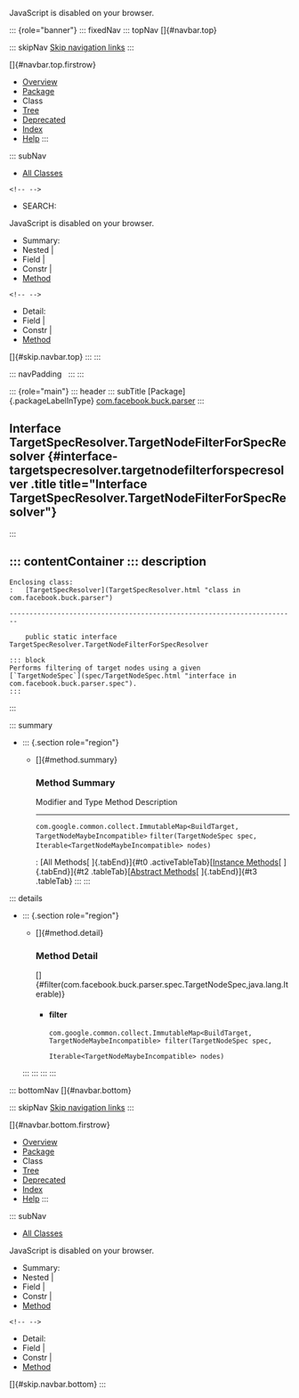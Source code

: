 <div>

JavaScript is disabled on your browser.

</div>

::: {role="banner"}
::: fixedNav
::: topNav
[]{#navbar.top}

::: skipNav
[Skip navigation links](#skip.navbar.top "Skip navigation links")
:::

[]{#navbar.top.firstrow}

-   [Overview](../../../../index.html)
-   [Package](package-summary.html)
-   Class
-   [Tree](package-tree.html)
-   [Deprecated](../../../../deprecated-list.html)
-   [Index](../../../../index-all.html)
-   [Help](../../../../help-doc.html)
:::

::: subNav
-   [All Classes](../../../../allclasses.html)

```{=html}
<!-- -->
```
-   SEARCH:

<div>

<div>

JavaScript is disabled on your browser.

</div>

</div>

<div>

-   Summary: 
-   Nested \| 
-   Field \| 
-   Constr \| 
-   [Method](#method.summary)

```{=html}
<!-- -->
```
-   Detail: 
-   Field \| 
-   Constr \| 
-   [Method](#method.detail)

</div>

[]{#skip.navbar.top}
:::
:::

::: navPadding
 
:::
:::

::: {role="main"}
::: header
::: subTitle
[Package]{.packageLabelInType} [com.facebook.buck.parser](package-summary.html)
:::

## Interface TargetSpecResolver.TargetNodeFilterForSpecResolver {#interface-targetspecresolver.targetnodefilterforspecresolver .title title="Interface TargetSpecResolver.TargetNodeFilterForSpecResolver"}
:::

::: contentContainer
::: description
-   

    Enclosing class:
    :   [TargetSpecResolver](TargetSpecResolver.html "class in com.facebook.buck.parser")

    ------------------------------------------------------------------------

        public static interface TargetSpecResolver.TargetNodeFilterForSpecResolver

    ::: block
    Performs filtering of target nodes using a given
    [`TargetNodeSpec`](spec/TargetNodeSpec.html "interface in com.facebook.buck.parser.spec").
    :::
:::

::: summary
-   ::: {.section role="region"}
    -   []{#method.summary}

        ### Method Summary

          Modifier and Type                                                                   Method                                                                             Description
          ----------------------------------------------------------------------------------- ---------------------------------------------------------------------------------- -------------
          `com.google.common.collect.ImmutableMap<BuildTarget,​TargetNodeMaybeIncompatible>`   `filter​(TargetNodeSpec spec,       Iterable<TargetNodeMaybeIncompatible> nodes)`    

          : [All Methods[ ]{.tabEnd}]{#t0 .activeTableTab}[[Instance
          Methods](javascript:show(2);)[ ]{.tabEnd}]{#t2
          .tableTab}[[Abstract
          Methods](javascript:show(4);)[ ]{.tabEnd}]{#t3 .tableTab}
    :::
:::

::: details
-   ::: {.section role="region"}
    -   []{#method.detail}

        ### Method Detail

        []{#filter(com.facebook.buck.parser.spec.TargetNodeSpec,java.lang.Iterable)}

        -   #### filter

            ``` methodSignature
            com.google.common.collect.ImmutableMap<BuildTarget,​TargetNodeMaybeIncompatible> filter​(TargetNodeSpec spec,
                                                                                                         Iterable<TargetNodeMaybeIncompatible> nodes)
            ```
    :::
:::
:::
:::

::: bottomNav
[]{#navbar.bottom}

::: skipNav
[Skip navigation links](#skip.navbar.bottom "Skip navigation links")
:::

[]{#navbar.bottom.firstrow}

-   [Overview](../../../../index.html)
-   [Package](package-summary.html)
-   Class
-   [Tree](package-tree.html)
-   [Deprecated](../../../../deprecated-list.html)
-   [Index](../../../../index-all.html)
-   [Help](../../../../help-doc.html)
:::

::: subNav
-   [All Classes](../../../../allclasses.html)

<div>

<div>

JavaScript is disabled on your browser.

</div>

</div>

<div>

-   Summary: 
-   Nested \| 
-   Field \| 
-   Constr \| 
-   [Method](#method.summary)

```{=html}
<!-- -->
```
-   Detail: 
-   Field \| 
-   Constr \| 
-   [Method](#method.detail)

</div>

[]{#skip.navbar.bottom}
:::
